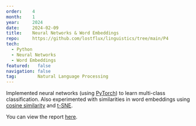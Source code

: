 ```yaml
---
order:    4
month:    1
year:     2024
date:     2024-02-09
title:    Neural Networks & Word Embeddings
repo:     https://github.com/lostflux/linguistics/tree/main/P4
tech:
  - Python
  - Neural Networks
  - Word Embeddings
featured:   false
navigation: false
tag:        Natural Language Processing
---
```


Implemented neural networks (using [PyTorch][pytorch])
to learn multi-class classification.
Also experimented with similarities in word
embeddings using [cosine similarity][cos] and [t-SNE][t-sne].

You can view the report [here][report].

[pytorch]:      https://pytorch.org/
[cos]:          https://en.wikipedia.org/wiki/Cosine_similarity
[t-sne]:        https://en.wikipedia.org/wiki/T-distributed_stochastic_neighbor_embedding
[report]:       https://github.com/lostflux/linguistics/blob/main/P4/report/00.report.pdf
